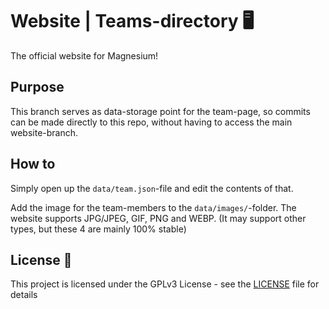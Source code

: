 # Website | Teams-directory 🖥️

The official website for Magnesium!

## Purpose

This branch serves as data-storage point for the team-page, so commits can be made directly to this repo, without having to access the main website-branch.

## How to

Simply open up the `data/team.json`-file and edit the contents of that.

Add the image for the team-members to the `data/images/`-folder. The website supports JPG/JPEG, GIF, PNG and WEBP. (It may support other types, but these 4 are mainly 100% stable)

## License 📜

This project is licensed under the GPLv3 License - see the [LICENSE](LICENSE) file for details